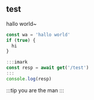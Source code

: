 
## test

hallo world~

```js
const wa = 'hallo world'
if (true) {
  hi
}

:::imark
const resp = await get('/test')
:::
console.log(resp)
```
:::tip
you are the man
:::
